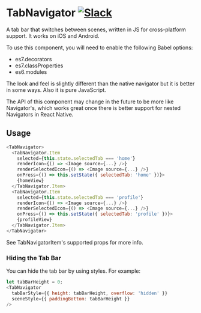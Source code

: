 # TabNavigator [![Slack](http://slack.exponentjs.com/badge.svg)](http://slack.exponentjs.com)
A tab bar that switches between scenes, written in JS for cross-platform support. It works on iOS and Android.

To use this component, you will need to enable the following Babel options:
 - es7.decorators
 - es7.classProperties
 - es6.modules

The look and feel is slightly different than the native navigator but it is better in some ways. Also it is pure JavaScript.

The API of this component may change in the future to be more like Navigator's, which works great once there is better support for nested Navigators in React Native.

## Usage

```js
<TabNavigator>
  <TabNavigator.Item
    selected={this.state.selectedTab === 'home'}
    renderIcon={() => <Image source={...} />}
    renderSelectedIcon={() => <Image source={...} />}
    onPress={() => this.setState({ selectedTab: 'home' })}>
    {homeView}
  </TabNavigator.Item>
  <TabNavigator.Item
    selected={this.state.selectedTab === 'profile'}
    renderIcon={() => <Image source={...} />}
    renderSelectedIcon={() => <Image source={...} />}
    onPress={() => this.setState({ selectedTab: 'profile' })}>
    {profileView}
  </TabNavigator.Item>
</TabNavigator>
```

See TabNavigatorItem's supported props for more info.

### Hiding the Tab Bar

You can hide the tab bar by using styles. For example:
```js
let tabBarHeight = 0;
<TabNavigator
  tabBarStyle={{ height: tabBarHeight, overflow: 'hidden' }}
  sceneStyle={{ paddingBottom: tabBarHeight }}
/>
```
